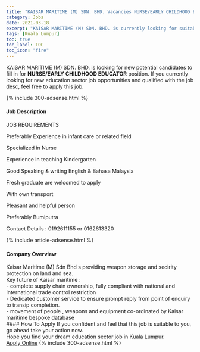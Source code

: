 ```yaml
---
title: "KAISAR MARITIME (M) SDN. BHD. Vacancies NURSE/EARLY CHILDHOOD EDUCATOR" 
category: Jobs 
date: 2021-03-18 
excerpt: "KAISAR MARITIME (M) SDN. BHD. is currently looking for suitable person to fill in the NURSE/EARLY CHILDHOOD EDUCATOR which positioned at Kuala Lumpur" 
tags: [Kuala Lumpur] 
toc: true 
toc_label: TOC 
toc_icon: "fire" 
--- 
```


<p>KAISAR MARITIME (M) SDN. BHD. is looking for new potential candidates to fill in for <b>NURSE/EARLY CHILDHOOD EDUCATOR</b> position. If you currently looking for new education sector job opportunities and qualified with the job desc, feel free to apply this job.
</p>{% include 300-adsense.html %} 
<div><div><h4>Job Description</h4></div><div><div><span><div><p>JOB REQUIREMENTS</p><p>Preferably Experience in infant care or related field</p><p>Specialized in Nurse</p><p>Experience in teaching Kindergarten</p><p>Good Speaking &amp; writing English &amp; Bahasa Malaysia</p><p>Fresh graduate are welcomed to apply</p><p>With own transport</p><p>Pleasant and helpful person</p><p>Preferably Bumiputra</p><p>Contact Details : 0192611155 or 0162613320</p></div></span></div></div></div> 
{% include article-adsense.html %} 
<div><div><h4>Company Overview</h4></div><div><div><span><div><div>Kaisar Maritime (M) Sdn Bhd s providing weapon storage and secirity protection on land and sea.</div>
<div>Key future of Kaisar maritime :</div>
<div>- complete supply chain ownership, fully compliant with national and International trade control restriction</div>
<div>- Dedicated customer service to ensure prompt reply from point of enquiry to transip completion.</div>
<div>- movement of people , weapons and equipment co-ordinated by Kaisar maritime bespoke database</div></div></span></div></div></div> 
#### How To Apply 
If you confident and feel that this job is suitable to you, go ahead take your action now. <br/> 
Hope you find your dream education sector job in Kuala Lumpur. <br/> 
<a href="https://www.jobstreet.com.my/en/job/nurse-early-childhood-educator-4494855?jobId=jobstreet-my-job-4494855" class="btn btn--info" target="_blank" rel="nofollow noopenner">Apply Online</a> 
{% include 300-adsense.html %} 